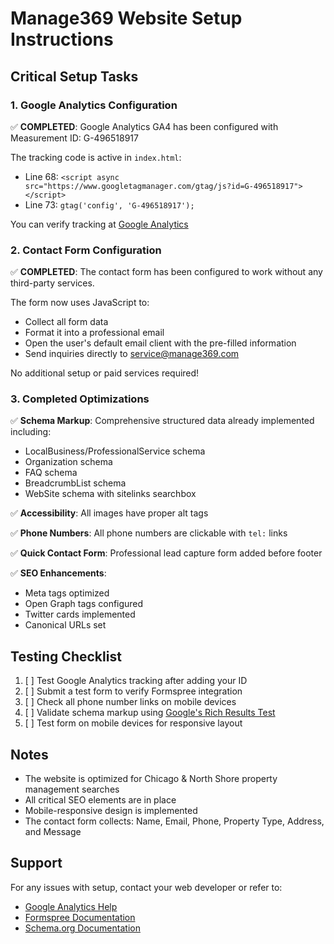 # Manage369 Website Setup Instructions

## Critical Setup Tasks

### 1. Google Analytics Configuration
✅ **COMPLETED**: Google Analytics GA4 has been configured with Measurement ID: G-496518917

The tracking code is active in `index.html`:
   - Line 68: `<script async src="https://www.googletagmanager.com/gtag/js?id=G-496518917"></script>`
   - Line 73: `gtag('config', 'G-496518917');`

You can verify tracking at [Google Analytics](https://analytics.google.com/)

### 2. Contact Form Configuration
✅ **COMPLETED**: The contact form has been configured to work without any third-party services.

The form now uses JavaScript to:
- Collect all form data
- Format it into a professional email
- Open the user's default email client with the pre-filled information
- Send inquiries directly to service@manage369.com

No additional setup or paid services required!

### 3. Completed Optimizations

✅ **Schema Markup**: Comprehensive structured data already implemented including:
   - LocalBusiness/ProfessionalService schema
   - Organization schema
   - FAQ schema
   - BreadcrumbList schema
   - WebSite schema with sitelinks searchbox

✅ **Accessibility**: All images have proper alt tags

✅ **Phone Numbers**: All phone numbers are clickable with `tel:` links

✅ **Quick Contact Form**: Professional lead capture form added before footer

✅ **SEO Enhancements**: 
   - Meta tags optimized
   - Open Graph tags configured
   - Twitter cards implemented
   - Canonical URLs set

## Testing Checklist

1. [ ] Test Google Analytics tracking after adding your ID
2. [ ] Submit a test form to verify Formspree integration
3. [ ] Check all phone number links on mobile devices
4. [ ] Validate schema markup using [Google's Rich Results Test](https://search.google.com/test/rich-results)
5. [ ] Test form on mobile devices for responsive layout

## Notes

- The website is optimized for Chicago & North Shore property management searches
- All critical SEO elements are in place
- Mobile-responsive design is implemented
- The contact form collects: Name, Email, Phone, Property Type, Address, and Message

## Support

For any issues with setup, contact your web developer or refer to:
- [Google Analytics Help](https://support.google.com/analytics)
- [Formspree Documentation](https://help.formspree.io/)
- [Schema.org Documentation](https://schema.org/)